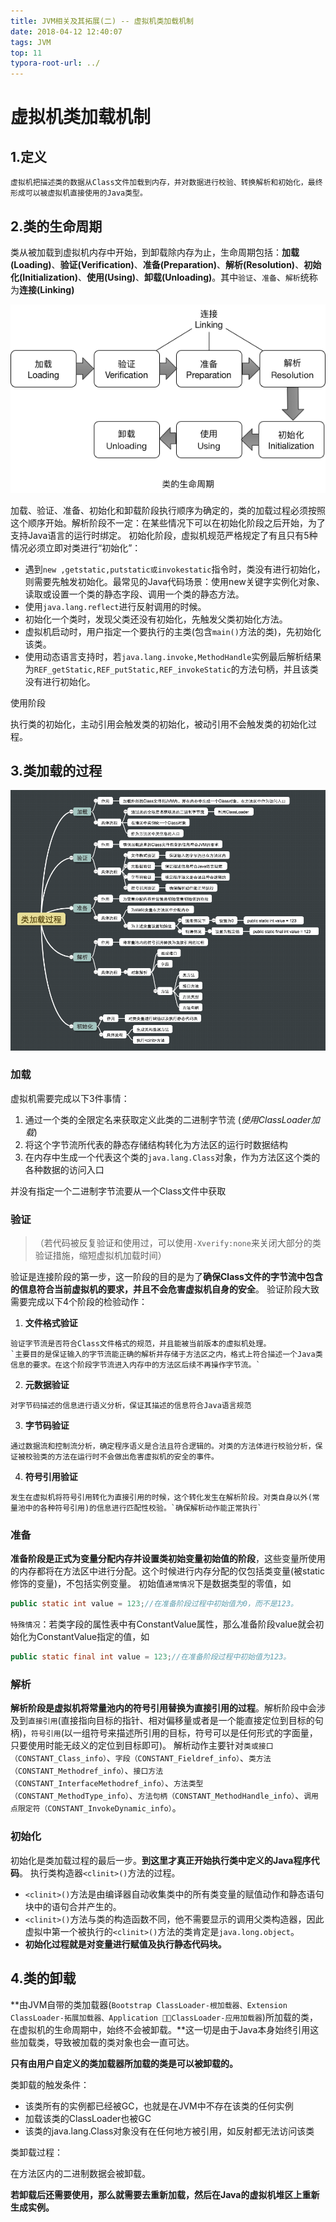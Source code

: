 ```yaml
---
title: JVM相关及其拓展(二) -- 虚拟机类加载机制
date: 2018-04-12 12:40:07
tags: JVM
top: 11
typora-root-url: ../
---
```

# 虚拟机类加载机制
## 1.定义
`虚拟机把描述类的数据从Class文件加载到内存，并对数据进行校验、转换解析和初始化，最终形成可以被虚拟机直接使用的Java类型。`


## 2.类的生命周期
  类从被加载到虚拟机内存中开始，到卸载除内存为止，生命周期包括：**加载(Loading)**、**验证(Verification)**、**准备(Preparation)**、**解析(Resolution)**、**初始化(Initialization)**、**使用(Using)**、**卸载(Unloading)**。其中`验证`、`准备`、`解析`统称为**连接(Linking)**

![class_lifecycle](/images/class_lifecycle.png)


  加载、验证、准备、初始化和卸载阶段执行顺序为确定的，类的加载过程必须按照这个顺序开始。解析阶段不一定：在某些情况下可以在初始化阶段之后开始，为了支持Java语言的运行时绑定。
  初始化阶段，虚拟机规范严格规定了有且只有5种情况必须立即对类进行“初始化”：

- 遇到`new ,getstatic,putstatic或invokestatic`指令时，类没有进行初始化，则需要先触发初始化。最常见的Java代码场景：使用new关键字实例化对象、读取或设置一个类的静态字段、调用一个类的静态方法。
- 使用`java.lang.reflect`进行反射调用的时候。
- 初始化一个类时，发现父类还没有初始化，先触发父类初始化方法。
- 虚拟机启动时，用户指定一个要执行的主类(包含`main()`方法的类)，先初始化该类。
- 使用动态语言支持时，若`java.lang.invoke,MethodHandle`实例最后解析结果为`REF_getStatic,REF_putStatic,REF_invokeStatic`的方法句柄，并且该类没有进行初始化。  

使用阶段

执行类的初始化，主动引用会触发类的初始化，被动引用不会触发类的初始化过程。

## 3.类加载的过程
![类加载过程](/images/类加载过程.png)

### **加载**

虚拟机需要完成以下3件事情：

1. 通过一个类的全限定名来获取定义此类的二进制字节流 (*使用ClassLoader加载*)
2. 将这个字节流所代表的静态存储结构转化为方法区的运行时数据结构
3. 在内存中生成一个代表这个类的`java.lang.Class`对象，作为方法区这个类的各种数据的访问入口

并没有指定一个二进制字节流要从一个Class文件中获取

### **验证**

> （若代码被反复验证和使用过，可以使用`-Xverify:none`来关闭大部分的类验证措施，缩短虚拟机加载时间）

验证是连接阶段的第一步，这一阶段的目的是为了**确保Class文件的字节流中包含的信息符合当前虚拟机的要求，并且不会危害虚拟机自身的安全**。
验证阶段大致需要完成以下4个阶段的检验动作：

  1. **文件格式验证**

    验证字节流是否符合Class文件格式的规范，并且能被当前版本的虚拟机处理。
    `主要目的是保证输入的字节流能正确的解析并存储于方法区之内，格式上符合描述一个Java类信息的要求。在这个阶段字节流进入内存中的方法区后续不再操作字节流。`
  2. **元数据验证**

    对字节码描述的信息进行语义分析，保证其描述的信息符合Java语言规范
  3. **字节码验证**

    通过数据流和控制流分析，确定程序语义是合法且符合逻辑的。对类的方法体进行校验分析，保证被校验类的方法在运行时不会做出危害虚拟机的安全的事件。
  4. **符号引用验证**

    发生在虚拟机将符号引用转化为直接引用的时候，这个转化发生在解析阶段。对类自身以外(常量池中的各种符号引用)的信息进行匹配性校验。`确保解析动作能正常执行`

### **准备**

**准备阶段是正式为变量分配内存并设置类初始变量初始值的阶段**，这些变量所使用的内存都将在方法区中进行分配。这个时候进行内存分配的仅包括类变量(被static修饰的变量)，不包括实例变量。
初始值`通常情况`下是数据类型的零值，如

```java
public static int value = 123;//在准备阶段过程中初始值为0，而不是123。
```
  `特殊情况`：若类字段的属性表中有ConstantValue属性，那么准备阶段value就会初始化为ConstantValue指定的值，如
```java
public static final int value = 123;//在准备阶段过程中初始值为123。
```

### **解析**

**解析阶段是虚拟机将常量池内的符号引用替换为直接引用的过程**。解析阶段中会涉及到`直接引用`(直接指向目标的指针、相对偏移量或者是一个能直接定位到目标的句柄)，`符号引用`(以一组符号来描述所引用的目标，符号可以是任何形式的字面量，只要使用时能无歧义的定位到目标即可)。
解析动作主要针对`类或接口（CONSTANT_Class_info）`、`字段（CONSTANT_Fieldref_info）`、`类方法（CONSTANT_Methodref_info）`、`接口方法（CONSTANT_InterfaceMethodref_info）`、`方法类型（CONSTANT_MethodType_info）`、`方法句柄（CONSTANT_MethodHandle_info）`、`调用点限定符（CONSTANT_InvokeDynamic_info）`。

### **初始化**

初始化是类加载过程的最后一步。**到这里才真正开始执行类中定义的Java程序代码**。
执行类构造器`<clinit>()`方法的过程。

- `<clinit>()`方法是由编译器自动收集类中的所有类变量的赋值动作和静态语句块中的语句合并产生的。
- `<clinit>()`方法与类的构造函数不同，他不需要显示的调用父类构造器，因此虚拟中第一个被执行的`<clinit>()`方法的类肯定是`java.long.object`。
- **初始化过程就是对变量进行赋值及执行静态代码块。**



## 4.类的卸载

**由JVM自带的类加载器(`Bootstrap ClassLoader-根加载器、Extension ClassLoader-拓展加载器、Application ClassLoader-应用加载器`)所加载的类，在虚拟机的生命周期中，始终不会被卸载。**这一切是由于Java本身始终引用这些加载类，导致被加载的类对象也会一直可达。

**只有由用户自定义的类加载器所加载的类是可以被卸载的。**

类卸载的触发条件：

- 该类所有的实例都已经被GC，也就是在JVM中不存在该类的任何实例
- 加载该类的ClassLoader也被GC
- 该类的java.lang.Class对象没有在任何地方被引用，如反射都无法访问该类

类卸载过程：

在方法区内的二进制数据会被卸载。

**若卸载后还需要使用，那么就需要去重新加载，然后在Java的虚拟机堆区上重新生成实例。**